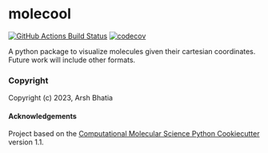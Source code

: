 molecool
==============================
[//]: # (Badges)
[![GitHub Actions Build Status](https://github.com/REPLACE_WITH_OWNER_ACCOUNT/molecool/workflows/CI/badge.svg)](https://github.com/REPLACE_WITH_OWNER_ACCOUNT/molecool/actions?query=workflow%3ACI)
[![codecov](https://codecov.io/gh/REPLACE_WITH_OWNER_ACCOUNT/molecool/branch/main/graph/badge.svg)](https://codecov.io/gh/REPLACE_WITH_OWNER_ACCOUNT/molecool/branch/main)


A python package to visualize molecules given their cartesian coordinates. Future work will include other formats.

### Copyright

Copyright (c) 2023, Arsh Bhatia


#### Acknowledgements
 
Project based on the 
[Computational Molecular Science Python Cookiecutter](https://github.com/molssi/cookiecutter-cms) version 1.1.
